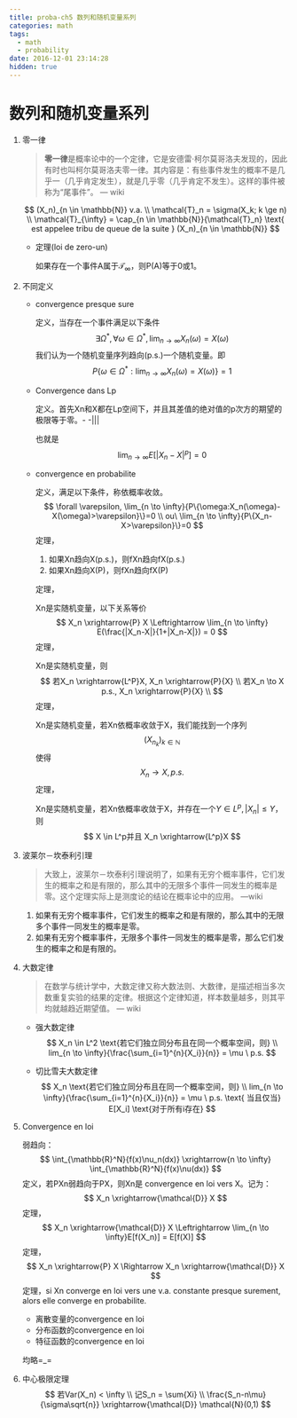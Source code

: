```yaml
---
title: proba-ch5 数列和随机变量系列
categories: math
tags:
  - math
  - probability
date: 2016-12-01 23:14:28
hidden: true
---
```


# 数列和随机变量系列

1. 零一律

   > **零一律**是概率论中的一个定律，它是安德雷·柯尔莫哥洛夫发现的，因此有时也叫柯尔莫哥洛夫零一律。其内容是：有些事件发生的概率不是几乎一（几乎肯定发生），就是几乎零（几乎肯定不发生）。这样的事件被称为“尾事件”。 — wiki

   $$
   (X_n)_{n \in \mathbb{N}} v.a. \\
   \mathcal{T}_n = \sigma(X_k; k \ge n) \\
   \mathcal{T}_{\infty} = \cap_{n \in \mathbb{N}}{\mathcal{T}_n} \text{ est   appelee tribu de queue de la suite } (X_n)_{n \in \mathbb{N}}
   $$
   - 定理(loi de zero-un)

     如果存在一个事件A属于$\mathcal{T}_{\infty}$，则P(A)等于0或1。

2. 不同定义

   - convergence presque sure

     定义，当存在一个事件满足以下条件
     $$
     \exists \Omega^*, \forall \omega \in \Omega^*, \lim_{n \rightarrow \infty}{X_n(\omega)} = X(\omega)
     $$
     我们认为一个随机变量序列趋向(p.s.)一个随机变量。即
     $$
     P\{\omega \in \Omega^*: \lim_{n \rightarrow \infty}{X_n(\omega)} = X(\omega)\} = 1
     $$

   - Convergence dans Lp

     定义。首先Xn和X都在Lp空间下，并且其差值的绝对值的p次方的期望的极限等于零。- -|||

     也就是
     $$
     \lim_{n \rightarrow \infty}{E[|X_n-X|^p]} = 0
     $$

   - convergence en probabilite

     定义，满足以下条件，称依概率收敛。
     $$
     \forall \varepsilon, \lim_{n \to \infty}{P\{\omega:X_n(\omega)-X(\omega)>\varepsilon}\}=0 \\
     ou\  \lim_{n \to \infty}{P\{X_n-X>\varepsilon}\}=0
     $$
     定理，

     1. 如果Xn趋向X(p.s.)，则fXn趋向fX(p.s.)
     2. 如果Xn趋向X(P)，则fXn趋向fX(P)

     定理，

     Xn是实随机变量，以下关系等价
     $$
     X_n \xrightarrow{P} X \Leftrightarrow \lim_{n \to \infty} E(\frac{|X_n-X|}{1+|X_n-X|}) = 0
     $$
     定理，

     Xn是实随机变量，则
     $$
     若X_n \xrightarrow{L^P}X, X_n \xrightarrow{P}{X} \\
     若X_n \to X p.s., X_n \xrightarrow{P}{X} \\
     $$
     定理，

     Xn是实随机变量，若Xn依概率收敛于X，我们能找到一个序列
     $$
     (X_{n_k})_{k \in \mathbb{N}}
     $$
     使得
     $$
     X_n \to X, p.s.
     $$
     定理，

     Xn是实随机变量，若Xn依概率收敛于X，并存在一个$Y \in L^p, |X_n| \le Y$，则
     $$
     X \in L^p并且 X_n \xrightarrow{L^p}X
     $$





3. 波莱尔－坎泰利引理

   > 大致上，波莱尔－坎泰利引理说明了，如果有无穷个概率事件，它们发生的概率之和是有限的，那么其中的无限多个事件一同发生的概率是零。这个定理实际上是测度论的结论在概率论中的应用。 —wiki

   1. 如果有无穷个概率事件，它们发生的概率之和是有限的，那么其中的无限多个事件一同发生的概率是零。
   2. 如果有无穷个概率事件，无限多个事件一同发生的概率是零，那么它们发生的概率之和是有限的。

4. 大数定律

   > 在数学与统计学中，大数定律又称大数法则、大数律，是描述相当多次数重复实验的结果的定律。根据这个定律知道，样本数量越多，则其平均就越趋近期望值。 — wiki

   - 强大数定律
     $$
     X_n \in L^2 \text{若它们独立同分布且在同一个概率空间，则} \\
     lim_{n \to \infty}{\frac{\sum_{i=1}^{n}{X_i}}{n}} = \mu \ p.s.
     $$

   - 切比雪夫大数定律
     $$
     X_n  \text{若它们独立同分布且在同一个概率空间，则} \\
     lim_{n \to \infty}{\frac{\sum_{i=1}^{n}{X_i}}{n}} = \mu \ p.s. \text{ 当且仅当} E[X_i] \text{对于所有i存在}
     $$

5. Convergence en loi

   弱趋向：
   $$
   \int_{\mathbb{R}^N}{f(x)\nu_n(dx)} \xrightarrow{n \to \infty} \int_{\mathbb{R}^N}{f(x)\nu(dx)}
   $$
   定义，若PXn弱趋向于PX，则Xn是 convergence en loi vers X。记为：
   $$
   X_n \xrightarrow{\mathcal{D}} X
   $$
   定理，
   $$
   X_n \xrightarrow{\mathcal{D}} X \Leftrightarrow \lim_{n \to \infty}E[f(X_n)] = E[f(X)]
   $$
   定理，
   $$
   X_n \xrightarrow{P} X \Rightarrow X_n \xrightarrow{\mathcal{D}} X
   $$
   定理，si Xn converge en loi vers une v.a. constante presque surement, alors elle converge en probabilite.

   - 离散变量的convergence en loi
   - 分布函数的convergence en loi
   - 特征函数的convergence en loi

   均略=_=

6. 中心极限定理
   $$
   若Var(X_n) < \infty \\
   记S_n = \sum{Xi} \\
   \frac{S_n-n\mu}{\sigma\sqrt{n}} \xrightarrow{\mathcal{D}} \mathcal{N}(0,1)
   $$
   ​

